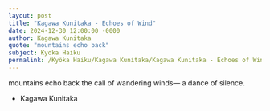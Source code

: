 ```yaml
---
layout: post
title: "Kagawa Kunitaka - Echoes of Wind"
date: 2024-12-30 12:00:00 -0000
author: Kagawa Kunitaka
quote: "mountains echo back"
subject: Kyōka Haiku
permalink: /Kyōka Haiku/Kagawa Kunitaka/Kagawa Kunitaka - Echoes of Wind
---
```


mountains echo back
the call of wandering winds—
a dance of silence.

- Kagawa Kunitaka
